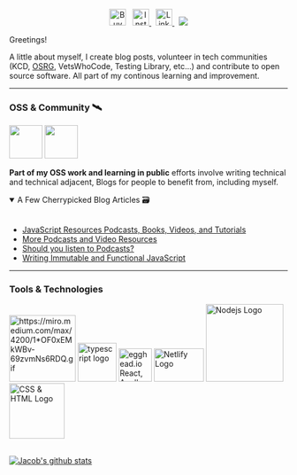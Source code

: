 <meta property="og:url" content="https://dev.to/jacobmgevans" />

<p align="center">
<a href="https://www.buymeacoffee.com/JacobMGEvans" target="_blank"><img src="./assets/by-me-a-coffee.png" alt="Buy Me A Coffee" height="30" ></a>&nbsp;&nbsp;
<a href="https://www.instagram.com/jacobmgevans"><img alt="Instagram Icon" src="./assets/instagram.jpg" height="30">
</a>&nbsp;
<a href="https://www.linkedin.com/in/jacob-m-g-evans/"><img alt="Linkedin Icon" src="./assets/linkedin.png" height="30">
</a>&nbsp;
<a href="https://twitter.com/JacobMGEvans?ref_src=twsrc%5Etfw" class="twitter-follow-button">
<img src="https://img.shields.io/twitter/follow/JacobMGEvans?style=social" />
</a>
</p>

Greetings!

A little about myself, I create blog posts, volunteer in tech communities (KCD, <a href="https://discord.gg/urQuPURusm">OSRG</a>, VetsWhoCode,  Testing Library, etc...) and contribute to open source software. All part of my continous learning and improvement.

---

<h3> OSS & Community 🛰️</h3>
<article>
<a href="https://dev.to/jacobmgevans"><img src="./assets/hacktoberfest.png" height="60"/></a> 
<a href="https://dev.to/jacobmgevans"><img src="https://res.cloudinary.com/practicaldev/image/fetch/s--Lojm4XAD--/c_imagga_scale,f_auto,fl_progressive,h_900,q_auto,w_1600/https://dev-to-uploads.s3.amazonaws.com/i/9g2loqfoe84qeh8qqpa4.png" height="60"/></a>
</article>

**Part of my OSS work and learning in public** efforts involve writing technical and technical adjacent, Blogs for people to benefit from, including myself.

<details open>
<summary>A Few Cherrypicked Blog Articles 🗃️ </summary>
<br />

- [JavaScript Resources Podcasts, Books, Videos, and Tutorials](https://dev.to/jacobmgevans/javascript-resources-podcasts-books-videos-and-tutorials-4a6e)
- [More Podcasts and Video Resources](https://dev.to/jacobmgevans/more-podcasts-and-video-programming-resources-5a8k)
- [Should you listen to Podcasts?](https://dev.to/jacobmgevans/should-you-listen-to-podcasts-4m5j)
- [Writing Immutable and Functional JavaScript](https://dev.to/jacobmgevans/writing-immutable-javascript-why-how-3if6)
</details>

---

<h3>Tools & Technologies</h3>

<div id="images">
<img src="https://miro.medium.com/max/4200/1*OF0xEMkWBv-69zvmNs6RDQ.gif" alt="https://miro.medium.com/max/4200/1*OF0xEMkWBv-69zvmNs6RDQ.gif" width="120">
<!-- <img src='https://image.freepik.com/free-vector/programmers-using-javascript-programming-language-computer-tiny-people-javascript-language-javascript-engine-js-web-development-concept-bright-vibrant-violet-isolated-illustration_335657-986.jpg' alt='JavaScript --- Technology vector created by vectorjuice - www.freepik.com'  width="80"/> -->

<img src='https://www.pinclipart.com/picdir/big/92-928488_typescript-logo-clipart.png' alt="typescript logo" width="70"/>
 
<img src='https://d2eip9sf3oo6c2.cloudfront.net/series/square_covers/000/000/231/full/EGH_Apollo-GraphQL-React_Final.png' alt="egghead.io React, Apollo, GraphQL logo"  width="60" />

<img src='https://cdn.freebiesupply.com/logos/large/2x/netlify-logo-svg-vector.svg' alt="Netlify Logo"  width="90" height="60"/>

<img src='https://cdn.pixabay.com/photo/2015/04/23/17/41/node-js-736399_1280.png' alt="Nodejs Logo"  width="140" />

<img src='https://upload.wikimedia.org/wikipedia/commons/1/10/CSS3_and_HTML5_logos_and_wordmarks.svg' alt="CSS & HTML Logo"  width="100" />
</div>

<br />

[![Jacob's github stats](https://github-readme-stats.vercel.app/api?username=JacobMGEvans)](https://github.com/JacobMGEvans/github-readme-stats)
